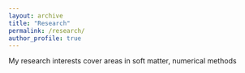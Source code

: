 ```yaml
---
layout: archive
title: "Research"
permalink: /research/
author_profile: true
---
```


My research interests cover areas in soft matter, numerical methods